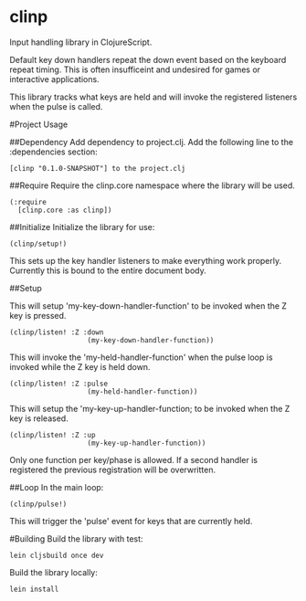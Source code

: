 clinp
=====

Input handling library in ClojureScript.

Default key down handlers repeat the down event based on the keyboard repeat timing. This is often insufficeint and undesired for games or interactive applications.

This library tracks what keys are held and will invoke the registered listeners when the pulse is called.


#Project Usage

##Dependency
Add dependency to project.clj. Add the following line to the :dependencies section:

```
[clinp "0.1.0-SNAPSHOT"] to the project.clj
```

##Require
Require the clinp.core namespace where the library will be used.

```
(:require
  [clinp.core :as clinp])
```

##Initialize
Initialize the library for use:

```
(clinp/setup!)
```

This sets up the key handler listeners to make everything work properly. Currently this is bound to the entire document body.

##Setup

This will setup 'my-key-down-handler-function' to be invoked when the Z key is pressed.

```
(clinp/listen! :Z :down
                   (my-key-down-handler-function))
```

This will invoke the 'my-held-handler-function' when the pulse loop is invoked while the Z key is held down.

```
(clinp/listen! :Z :pulse
                   (my-held-handler-function))
```

This will setup the 'my-key-up-handler-function; to be invoked when the Z key is released.

```
(clinp/listen! :Z :up
                   (my-key-up-handler-function))
```

Only one function per key/phase is allowed. If a second handler is registered the previous registration will be overwritten.

##Loop
In the main loop:

```
(clinp/pulse!)
```

This will trigger the 'pulse' event for keys that are currently held.

#Building
Build the library with test:

```
lein cljsbuild once dev
````

Build the library locally:

```
lein install
```
